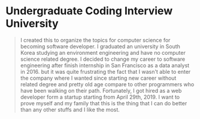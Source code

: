 # Undergraduate Coding Interview University

> I created this to organize the topics for computer science for becoming software developer. I graduated an university in South Korea studying an environment engineering and have no computer science related degree. I decided to change my career to software engineering after finish internship in San Francisco as a data analyst in 2016. but it was quite frustrating the fact that I wasn't able to enter the company where I wanted since starting new career without related degree and pretty old age compare to other programmers who have been walking on their path. Fortunately, I got hired as a web developer form a startup starting from April 29th, 2019.
> I want to prove myself and my family that this is the thing that I can do better than any other stuffs and I like the most.